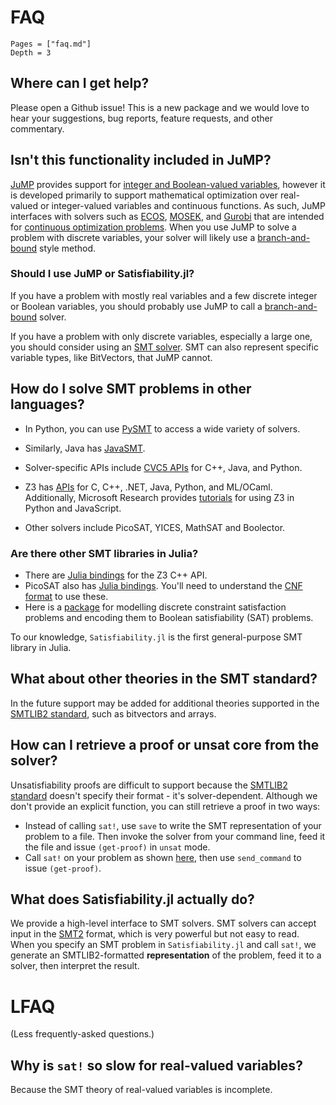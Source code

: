 # FAQ
```@contents
Pages = ["faq.md"]
Depth = 3
```

## Where can I get help?
Please open a Github issue! This is a new package and we would love to hear your suggestions, bug reports, feature requests, and other commentary.

## Isn't this functionality included in JuMP?
[JuMP](https://jump.dev/) provides support for [integer and Boolean-valued variables](https://jump.dev/JuMP.jl/stable/manual/variables/#Binary-variables), however it is developed primarily to support mathematical optimization over real-valued or integer-valued variables and continuous functions. As such, JuMP interfaces with solvers such as [ECOS](https://github.com/embotech/ecos), [MOSEK](https://www.mosek.com/), and [Gurobi](https://www.gurobi.com/) that are intended for [continuous optimization problems](https://en.wikipedia.org/wiki/Continuous_optimization). When you use JuMP to solve a problem with discrete variables, your solver will likely use a [branch-and-bound](https://en.wikipedia.org/wiki/Branch_and_bound) style method.

### Should I use JuMP or Satisfiability.jl?
If you have a problem with mostly real variables and a few discrete integer or Boolean variables, you should probably use JuMP to call a [branch-and-bound](https://en.wikipedia.org/wiki/Branch_and_bound) solver.

If you have a problem with only discrete variables, especially a large one, you should consider using an [SMT solver](https://smt-lib.org/solvers.shtml). SMT can also represent specific variable types, like BitVectors, that JuMP cannot.

## How do I solve SMT problems in other languages?
* In Python, you can use [PySMT](https://github.com/pysmt/pysmt) to access a wide variety of solvers.

* Similarly, Java has [JavaSMT](https://github.com/sosy-lab/java-smt).

* Solver-specific APIs include [CVC5 APIs](https://cvc5.github.io/docs/cvc5-1.0.2/api/api.html) for C++, Java, and Python.

* Z3 has [APIs](https://z3prover.github.io/api/html/index.html) for C, C++, .NET, Java, Python, and ML/OCaml. Additionally, Microsoft Research provides [tutorials](https://microsoft.github.io/z3guide/programming/Z3%20JavaScript%20Examples) for using Z3 in Python and JavaScript.

* Other solvers include PicoSAT, YICES, MathSAT and Boolector.

### Are there other SMT libraries in Julia?
* There are [Julia bindings](https://github.com/ahumenberger/Z3.jl) for the Z3 C++ API.
* PicoSAT also has [Julia bindings](https://github.com/sisl/PicoSAT.jl). You'll need to understand the [CNF format](https://en.wikipedia.org/wiki/Conjunctive_normal_form) to use these.
* Here is a [package](https://github.com/dpsanders/SatisfiabilityInterface.jl) for modelling discrete constraint satisfaction problems and encoding them to Boolean satisfiability (SAT) problems. 

To our knowledge, `Satisfiability.jl` is the first general-purpose SMT library in Julia.

## What about other theories in the SMT standard?
In the future support may be added for additional theories supported in the [SMTLIB2 standard](https://stp.readthedocs.io/en/latest/smt-input-language.html), such as bitvectors and arrays.

## How can I retrieve a proof or unsat core from the solver?
Unsatisfiability proofs are difficult to support because the [SMTLIB2 standard](https://stp.readthedocs.io/en/latest/smt-input-language.html) doesn't specify their format - it's solver-dependent. Although we don't provide an explicit function, you can still retrieve a proof in two ways:

* Instead of calling `sat!`, use `save` to write the SMT representation of your problem to a file. Then invoke the solver from your command line, feed it the file and issue `(get-proof)` in `unsat` mode.
* Call `sat!` on your problem as shown [here](advanced.md#custom-interactions-with-solvers), then use `send_command` to issue `(get-proof)`.


## What does Satisfiability.jl actually do?
We provide a high-level interface to SMT solvers. SMT solvers can accept input in the [SMT2](http://www.smtlib.org/) format, which is very powerful but not easy to read. When you specify an SMT problem in `Satisfiability.jl` and call `sat!`, we generate an SMTLIB2-formatted **representation** of the problem, feed it to a solver, then interpret the result.

# LFAQ
(Less frequently-asked questions.)

## Why is `sat!` so slow for real-valued variables?
Because the SMT theory of real-valued variables is incomplete.
